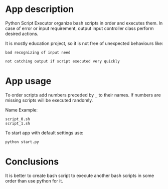 # App description 
Python Script Executor organize bash scripts in order and executes them.
In case of error or input requirement, output input controller class perform desired actions.

It is mostly education project, so it is not free of unexpected behaviours like:

	bad recognizing of input need

	not catching output if script executed very quickly

# App usage 
To order scripts add numbers preceded by `_` to their names. If numbers are missing
scripts will be executed randomly.

Name Example:

	script_0.sh
	script_1.sh
	
To start app with default settings use:

	python start.py

# Conclusions
It is better to create bash script to execute another bash scripts in some order than use python for it.
